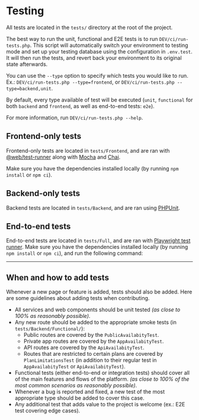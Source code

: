 # Testing

All tests are located in the `tests/` directory at the root of the project. 

The best way to run the unit, functional and E2E tests is to run `DEV/ci/run-tests.php`. 
This script will automatically switch your environment to testing mode and set up your testing database using the configuration in `.env.test`.
It will then run the tests, and revert back your environment to its original state afterwards.

You can use the `--type` option to specify which tests you would like to run. 
Ex.: `DEV/ci/run-tests.php --type=frontend`, or `DEV/ci/run-tests.php --type=backend,unit`.

By default, every type available of test will be executed (`unit`, `functional` for both `backend` and `frontend`, as well as end-to-end tests: `e2e`). 

For more information, run `DEV/ci/run-tests.php --help`.

## Frontend-only tests
Frontend-only tests are located in `tests/Frontend`, and are ran with [@web/test-runner](https://modern-web.dev/docs/test-runner/overview/) 
along with [Mocha](https://mochajs.org/) and [Chai](https://www.chaijs.com/).

Make sure you have the dependencies installed locally (by running `npm install` or `npm ci`).

## Backend-only tests
Backend tests are located in `tests/Backend`, and are ran using [PHPUnit](https://phpunit.de/).

## End-to-end tests
End-to-end tests are located in `tests/Full`, and are ran with [Playwright test runner](https://github.com/microsoft/playwright-test).
Make sure you have the dependencies installed locally (by running `npm install` or `npm ci`), and run the following command:

---

## When and how to add tests
Whenever a new page or feature is added, tests should also be added. 
Here are some guidelines about adding tests when contributing.

- All services and web components should be unit tested _(as close to 100% as reasonably possible)_.
- Any new route should be added to the appropriate smoke tests (in `tests/Backend/Functional/`):
  - Public routes are covered by the `PublicAvailabityTest`.
  - Private app routes are covered by the `AppAvailabityTest`.
  - API routes are covered by the `ApiAvailabityTest`.
  - Routes that are restricted to certain plans are covered by `PlanLimitationsTest` (in addition to their regular test in `AppAvailabityTest` or `ApiAvailabityTest`).
- Functional tests (either end-to-end or integration tests) should cover all of the main features and flows of the platform. _(as close to 100% of the most common scenarios as reasonably possible)_.
- Whenever a bug is reported and fixed, a new test of the most appropriate type should be added to cover this case.
- Any additional test that adds value to the project is welcome (ex.: E2E test covering edge cases).
